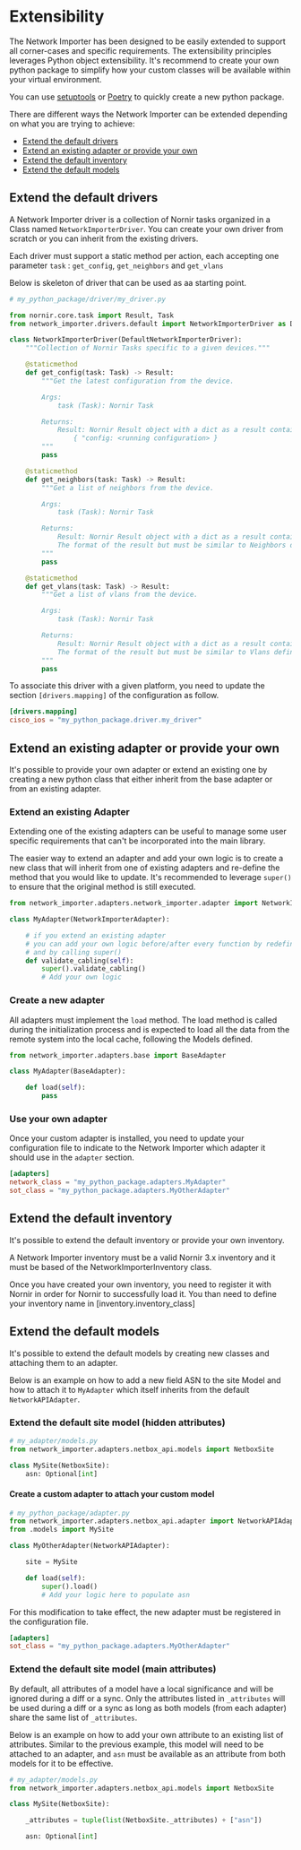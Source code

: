 
# Extensibility

The Network Importer has been designed to be easily extended to support all corner-cases and specific requirements.
The extensibility principles leverages Python object extensibility. It's recommend to create your own python package to simplify how your custom classes will be available within your virtual environment. 

You can use [setuptools](https://python-packaging-tutorial.readthedocs.io/en/latest/setup_py.html) or [Poetry](http://blog.networktocode.com/post/upgrade-your-python-project-with-poetry/) to quickly create a new python package.

There are different ways the Network Importer can be extended depending on what you are trying to achieve:
  - [Extend the default drivers](#extend-the-default-drivers)
  - [Extend an existing adapter or provide your own](#extend-an-existing-adapter-or-provide-your-own)
  - [Extend the default inventory](#extend-the-default-inventory)
  - [Extend the default models](#extend-the-default-models)

## Extend the default drivers

A Network Importer driver is a collection of Nornir tasks organized in a Class named `NetworkImporterDriver`.
You can create your own driver from scratch or you can inherit from the existing drivers. 

Each driver must support a static method per action, each accepting one parameter `task` : `get_config`, `get_neighbors` and `get_vlans`

Below is skeleton of driver that can be used as aa starting point. 

```python
# my_python_package/driver/my_driver.py

from nornir.core.task import Result, Task
from network_importer.drivers.default import NetworkImporterDriver as DefaultNetworkImporterDriver

class NetworkImporterDriver(DefaultNetworkImporterDriver):
    """Collection of Nornir Tasks specific to a given devices."""

    @staticmethod
    def get_config(task: Task) -> Result:
        """Get the latest configuration from the device.

        Args:
            task (Task): Nornir Task

        Returns:
            Result: Nornir Result object with a dict as a result containing the running configuration
                { "config: <running configuration> }
        """
        pass

    @staticmethod
    def get_neighbors(task: Task) -> Result:
        """Get a list of neighbors from the device.

        Args:
            task (Task): Nornir Task

        Returns:
            Result: Nornir Result object with a dict as a result containing the neighbors
            The format of the result but must be similar to Neighbors defined in network_importer.processors.get_neighbors
        """
        pass

    @staticmethod
    def get_vlans(task: Task) -> Result:
        """Get a list of vlans from the device.

        Args:
            task (Task): Nornir Task

        Returns:
            Result: Nornir Result object with a dict as a result containing the vlans
            The format of the result but must be similar to Vlans defined in network_importer.processors.get_vlans
        """
        pass
```

To associate this driver with a given platform, you need to update the section `[drivers.mapping]` of the configuration as follow.
```toml
[drivers.mapping]
cisco_ios = "my_python_package.driver.my_driver" 
```

## Extend an existing adapter or provide your own

It's possible to provide your own adapter or extend an existing one by creating a new python class that either inherit from the base adapter or from an existing adapter.

###  Extend an existing Adapter

Extending one of the existing adapters can be useful to manage some user specific requirements that can't be incorporated into the main library.

The easier way to extend an adapter and add your own logic is to create a new class that will inherit from one of existing adapters and re-define the method that you would like to update. It's recommended to leverage `super()` to ensure that the original method is still executed.

```python
from network_importer.adapters.network_importer.adapter import NetworkImporterAdapter

class MyAdapter(NetworkImporterAdapter):

    # if you extend an existing adapter 
    # you can add your own logic before/after every function by redefining any existing function 
    # and by calling super() 
    def validate_cabling(self):
        super().validate_cabling()
        # Add your own logic
```

### Create a new adapter

All adapters must implement the `load` method. The load method is called during the initialization process and is expected to load all the data from the remote system into the local cache, following the Models defined.

```python
from network_importer.adapters.base import BaseAdapter

class MyAdapter(BaseAdapter):

    def load(self):
        pass
```

### Use your own adapter

Once your custom adapter is installed, you need to update your configuration file to indicate to the Network Importer which adapter it should use in the `adapter` section.

```toml
[adapters]
network_class = "my_python_package.adapters.MyAdapter"
sot_class = "my_python_package.adapters.MyOtherAdapter"
```

## Extend the default inventory

It's possible to extend the default inventory or provide your own inventory.

A Network Importer inventory must be a valid Nornir 3.x inventory and it must be based of the NetworkImporterInventory class.

Once you have created your own inventory, you need to register it with Nornir in order for Nornir to successfully load it. You than need to define your inventory name in [inventory.inventory_class]

## Extend the default models

It's possible to extend the default models by creating new classes and attaching them to an adapter.

Below is an example on how to add a new field ASN to the site Model and how to attach it to `MyAdapter` which itself inherits from the default `NetworkAPIAdapter`. 

### Extend the default site model (hidden attributes)
```python
# my_adapter/models.py
from network_importer.adapters.netbox_api.models import NetboxSite

class MySite(NetboxSite):
    asn: Optional[int]
```

#### Create a custom adapter to attach your custom model
```python
# my_python_package/adapter.py
from network_importer.adapters.netbox_api.adapter import NetworkAPIAdapter
from .models import MySite

class MyOtherAdapter(NetworkAPIAdapter):

    site = MySite

    def load(self):
        super().load()
        # Add your logic here to populate asn
```

For this modification to take effect, the new adapter must be registered in the configuration file.
```toml
[adapters]
sot_class = "my_python_package.adapters.MyOtherAdapter"
```

### Extend the default site model (main attributes)

By default, all attributes of a model have a local significance and will be ignored during a diff or a sync.
Only the attributes listed in `_attributes` will be used during a diff or a sync as long as both models (from each adapter) share the same list of `_attributes`. 

Below is an example on how to add your own attribute to an existing list of attributes. Similar to the previous example, this model will need to be attached to an adapter, and `asn` must be available as an attribute from both models for it to be effective. 

```python
# my_adapter/models.py
from network_importer.adapters.netbox_api.models import NetboxSite

class MySite(NetboxSite):

    _attributes = tuple(list(NetboxSite._attributes) + ["asn"])

    asn: Optional[int]
```


